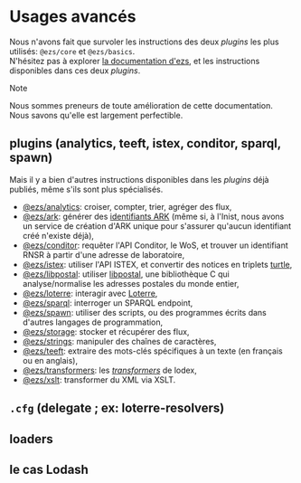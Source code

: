 # Usages avancés

Nous n'avons fait que survoler les instructions des deux *plugins* les plus
utilisés: `@ezs/core` et `@ezs/basics`.  
N'hésitez pas à explorer [la documentation
d'ezs](https://inist-cnrs.github.io/ezs/#/?id=ezs-illustration), et les
instructions disponibles dans ces deux *plugins*.  

> [!NOTE]  
> Nous sommes preneurs de toute amélioration de cette documentation.  
> Nous savons qu'elle est largement perfectible.  

## plugins (analytics, teeft, istex, conditor, sparql, spawn)

Mais il y a bien d'autres instructions disponibles dans les *plugins* déjà
publiés, même s'ils sont plus spécialisés.  

- [@ezs/analytics](https://inist-cnrs.github.io/ezs/#/plugin-analytics):
  croiser, compter, trier, agréger des flux,
- [@ezs/ark](https://inist-cnrs.github.io/ezs/#/plugin-ark): générer des
  [identifiants ARK](https://fr.wikipedia.org/wiki/Archival_Resource_Key) (même
  si, à l'Inist, nous avons un service de création d'ARK unique pour s'assurer
  qu'aucun identifiant créé n'existe déjà),
- [@ezs/conditor](https://inist-cnrs.github.io/ezs/#/plugin-conditor): requêter
  l'API Conditor, le WoS, et trouver un identifiant RNSR à partir d'une adresse
  de laboratoire,
- [@ezs/istex](https://inist-cnrs.github.io/ezs/#/plugin-istex): utiliser l'API
  ISTEX, et convertir des notices en triplets
  [turtle](https://fr.wikipedia.org/wiki/Turtle_(syntaxe)),
- [@ezs/libpostal](https://inist-cnrs.github.io/ezs/#/plugin-libpostal):
  utiliser [libpostal](https://github.com/openvenues/libpostal), une
  bibliothèque C qui analyse/normalise les adresses postales du monde entier,
- [@ezs/loterre](https://inist-cnrs.github.io/ezs/#/plugin-loterre): interagir
  avec [Loterre](https://loterre.istex.fr/fr/),
- [@ezs/sparql](https://inist-cnrs.github.io/ezs/#/plugin-sparql): interroger un
  SPARQL endpoint,
- [@ezs/spawn](https://inist-cnrs.github.io/ezs/#/plugin-spawn): utiliser des
  scripts, ou des programmes écrits dans d'autres langages de programmation,
- [@ezs/storage](https://inist-cnrs.github.io/ezs/#/plugin-storage): stocker et
  récupérer des flux,
- [@ezs/strings](https://inist-cnrs.github.io/ezs/#/plugin-strings): manipuler
  des chaînes de caractères,
- [@ezs/teeft](https://inist-cnrs.github.io/ezs/#/plugin-teeft): extraire des
  mots-clés spécifiques à un texte (en français ou en anglais),
- [@ezs/transformers](https://inist-cnrs.github.io/ezs/#/plugin-transformers):
  les
  [*transformers*](https://www.lodex.fr/docs/documentation/principales-fonctionnalites-disponibles/transformer-des-donnees/)
  de lodex,
- [@ezs/xslt](https://inist-cnrs.github.io/ezs/#/plugin-xslt): transformer du
  XML via XSLT.

## `.cfg` (delegate ; ex: loterre-resolvers)

## loaders

## le cas Lodash
